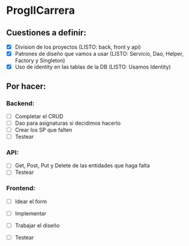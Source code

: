 # ProgIICarrera

## Cuestiones a definir:
- [x] Division de los proyectos (LISTO: back, front y api)
- [x] Patrones de diseño que vamos a usar (LISTO: Servicio, Dao, Helper, Factory y Singleton)
- [x] Uso de identity en las tablas de la DB (LISTO: Usamos Identity)

## Por hacer:
### Backend:
- [ ] Completar el CRUD
- [ ] Dao para asignaturas si decidimos hacerlo
- [ ] Crear los SP que falten
- [ ] Testear
### API:
- [ ] Get, Post, Put y Delete de las entidades que haga falta
- [ ] Testear
### Frontend:
- [ ] Idear el form
- [ ] Implementar
- [ ] Trabajar el diseño
- [ ] Testear


